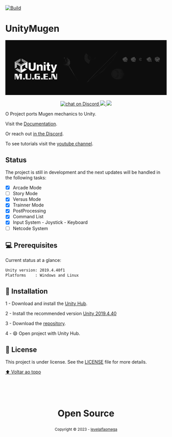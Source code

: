 [![Build](https://github.com/humbertodias/unity-mugen/actions/workflows/release.yml/badge.svg)](https://github.com/humbertodias/unity-mugen/actions/workflows/release.yml)

# UnityMugen

![Project Logo](./.github/logo.png)


<p align="center">
  <a href="https://discord.gg/cWFA4kzqfb">
  <img src="https://img.shields.io/discord/1115699984734625802?logo=discord" alt="chat on Discord">
  </a>

  <a href="https://github.com/levelalfaomega/UnityMugen/graphs/contributors" alt="Contributors">
  <img src="https://img.shields.io/github/contributors/levelalfaomega/UnityMugen" />
  </a>
  
  <a href="https://github.com/levelalfaomega/UnityMugen/pulse" alt="Activity">
  <img src="https://img.shields.io/github/commit-activity/m/levelalfaomega/UnityMugen" />
  </a>
</p>


O Project ports Mugen mechanics to Unity.

Visit the [Documentation](https://levelalfaomega.gitbook.io/unity-mugen/).

Or reach out [in the Discord](https://discord.gg/cWFA4kzqfb).

To see tutorials visit the [youtube channel](https://www.youtube.com/channel/UCh6gZU6HF12FPnp492XRabA).

## Status 
The project is still in development and the next updates will be handled in the following tasks:
- [x] Arcade Mode
- [ ] Story Mode
- [x] Versus Mode
- [x] Trainner Mode
- [x] PostProcessing
- [x] Command List
- [x] Input System - Joystick - Keyboard
- [ ] Netcode System

## 💻 Prerequisites

Current status at a glance:
```
Unity version: 2019.4.40f1
Platforms    : Windows and Linux
```


## 🚀 Installation

1 - Download and install the [Unity Hub](https://unity.com/download).

2 - Install the recommended version [Unity 2019.4.40](https://unity.com/releases/editor/archive)

3 - Download the [repository](https://github.com/levelalfaomega/TesteUnity).

4 - 😄 Open project with Unity Hub.


## 📝 License
This project is under license. See the [LICENSE](LICENSE) file for more details.


[⬆ Voltar ao topo](#UnityMugen)<br>



<div align="center">
  <br/>
  <br/>
  <br/>
    <div>
      <h1>Open Source</h1>
      <sub>Copyright © 2023 - <a href="https://github.com/levelalfaomega">levelalfaomega</sub></a>
    </div>
  <br/>
</div>
